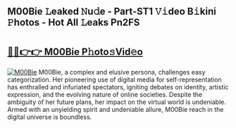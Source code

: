 ## M00Bie 𝙻eaked 𝙽u𝚍e - Part-ST1 𝚅𝚒deo B𝚒kini 𝙿hotos - Hot All 𝙻eaks Pn2FS

# <h2><a href="http://ld4wucu.urlbe.top/?page=M00Bie">🔗🔗👉👉 M00Bie P𝚑oto𝚜Vid𝚎o</a></h2>

[![M00Bie](https://i.imgur.com/eBuTRDB.gif)](http://ld4wucu.urlbe.top/?page=M00Bie)
M00Bie, a complex and elusive persona, challenges easy categorization. Her pioneering use of digital media for self-representation has enthralled and infuriated spectators, igniting debates on identity, artistic expression, and the evolving nature of online societies. Despite the ambiguity of her future plans, her impact on the virtual world is undeniable. Armed with an unyielding spirit and undeniable allure, M00Bie reach in the digital universe is boundless.
